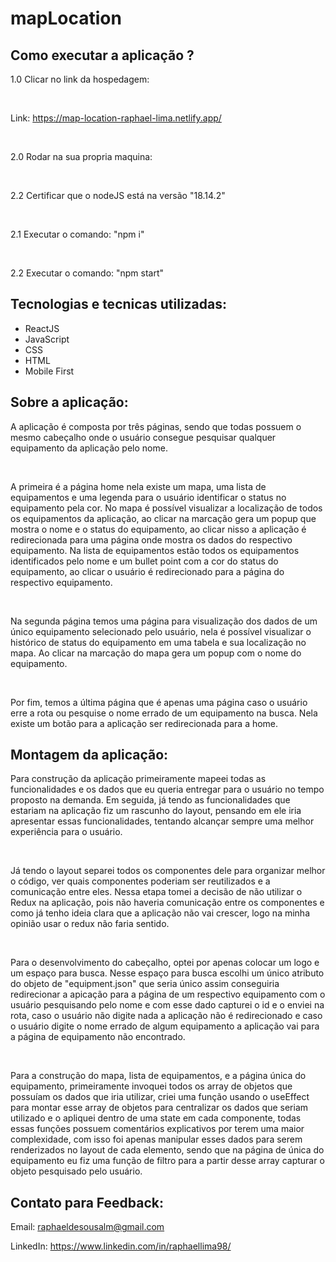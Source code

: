 # mapLocation

## Como executar a aplicação ?

1.0 Clicar no link da hospedagem:

<br>

Link: https://map-location-raphael-lima.netlify.app/

<br>

2.0 Rodar na sua propria maquina:

<br>

2.2 Certificar que o nodeJS está na versão "18.14.2"

<br>

2.1 Executar o comando: "npm i"

<br>

2.2 Executar o comando: "npm start"

## Tecnologias e tecnicas utilizadas:

<ul>

<li>ReactJS</li>

<li>JavaScript</li>

<li>CSS</li>

<li>HTML</li>

<li>Mobile First</li>

</ul>

## Sobre a aplicação:

A aplicação é composta por três páginas, sendo que todas possuem o mesmo cabeçalho onde o usuário consegue pesquisar qualquer equipamento da aplicação pelo nome.

<br>

A primeira é a página home nela existe um mapa, uma lista de equipamentos e uma legenda para o usuário identificar o status no equipamento pela cor. No mapa é possível visualizar a localização de todos os equipamentos da aplicação, ao clicar na marcação gera um popup que mostra o nome e o status do equipamento, ao clicar nisso a aplicação é redirecionada para uma página onde mostra os dados do respectivo equipamento. Na lista de equipamentos estão todos os equipamentos identificados pelo nome e um bullet point com a cor do status do equipamento, ao clicar o usuário é redirecionado para a página do respectivo equipamento.

<br>

Na segunda página temos uma página para visualização dos dados de um único equipamento selecionado pelo usuário, nela é possível visualizar o histórico de status do equipamento em uma tabela e sua localização no mapa. Ao clicar na marcação do mapa gera um popup com o nome do equipamento.

<br>

Por fim, temos a última página que é apenas uma página caso o usuário erre a rota ou pesquise o nome errado de um equipamento na busca. Nela existe um botão para a aplicação ser redirecionada para a home.

## Montagem da aplicação:

Para construção da aplicação primeiramente mapeei todas as funcionalidades e os dados que eu queria entregar para o usuário no tempo proposto na demanda. Em seguida, já tendo as funcionalidades que estariam na aplicação fiz um rascunho do layout, pensando em ele iria apresentar essas funcionalidades, tentando alcançar sempre uma melhor experiência para o usuário.

<br>

Já tendo o layout separei todos os componentes dele para organizar melhor o código, ver quais componentes poderiam ser reutilizados e a comunicação entre eles. Nessa etapa tomei a decisão de não utilizar o Redux na aplicação, pois não haveria comunicação entre os componentes e como já tenho ideia clara que a aplicação não vai crescer, logo na minha opinião usar o redux não faria sentido.

<br>

Para o desenvolvimento do cabeçalho, optei por apenas colocar um logo e um espaço para busca. Nesse espaço para busca escolhi um único atributo do objeto de "equipment.json" que seria único assim conseguiria redirecionar a apicação para a página de um respectivo equipamento com o usuário pesquisando pelo nome e com esse dado capturei o id e o enviei na rota, caso o usuário não digite nada a aplicação não é redirecionado e caso o usuário digite o nome errado de algum equipamento a aplicação vai para a página de equipamento não encontrado.

<br>

Para a construção do mapa, lista de equipamentos, e a página única do equipamento, primeiramente invoquei todos os array de objetos que possuíam os dados que iria utilizar, criei uma função usando o useEffect para montar esse array de objetos para centralizar os dados que seriam utilizado e o apliquei dentro de uma state em cada componente, todas essas funções possuem comentários explicativos por terem uma maior complexidade, com isso foi apenas manipular esses dados para serem renderizados no layout de cada elemento, sendo que na página de única do equipamento eu fiz uma função de filtro para a partir desse array capturar o objeto pesquisado pelo usuário.

## Contato para Feedback:

Email: raphaeldesousalm@gmail.com <br>

LinkedIn: https://www.linkedin.com/in/raphaellima98/
